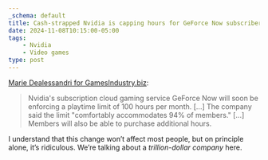 ```yaml
---
_schema: default
title: Cash-strapped Nvidia is capping hours for GeForce Now subscribers
date: 2024-11-08T10:15:00-05:00
tags:
    - Nvidia
    - Video games
type: post
---
```

[Marie Dealessandri for GamesIndustry.biz](https://www.gamesindustry.biz/geforce-now-to-establish-100-hour-playtime-limit):

> Nvidia's subscription cloud gaming service GeForce Now will soon be enforcing a playtime limit of 100 hours per month. \[...\] The company said the limit "comfortably accommodates 94% of members." \[...\] Members will also be able to purchase additional hours.

I understand that this change won’t affect most people, but on principle alone, it’s ridiculous. We’re talking about a *trillion-dollar company* here.